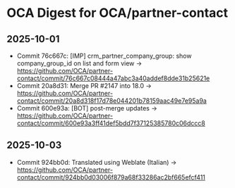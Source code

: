 # OCA Digest for OCA/partner-contact

## 2025-10-01

- Commit 76c667c: [IMP] crm_partner_company_group: show company_group_id on list and form view → https://github.com/OCA/partner-contact/commit/76c667c08444a47abc3a40addef8dde31b25621e
- Commit 20a8d31: Merge PR #2147 into 18.0 → https://github.com/OCA/partner-contact/commit/20a8d318f17d78e044201b78159aac49e7e95a9a
- Commit 600e93a: [BOT] post-merge updates → https://github.com/OCA/partner-contact/commit/600e93a3ff41def5bdd7f37125385780c06dccc8

## 2025-10-03

- Commit 924bb0d: Translated using Weblate (Italian) → https://github.com/OCA/partner-contact/commit/924bb0d03006f879a68f33286ac2bf665efcf411

